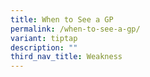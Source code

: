 ```yaml
---
title: When to See a GP
permalink: /when-to-see-a-gp/
variant: tiptap
description: ""
third_nav_title: Weakness
---
```

<p></p>